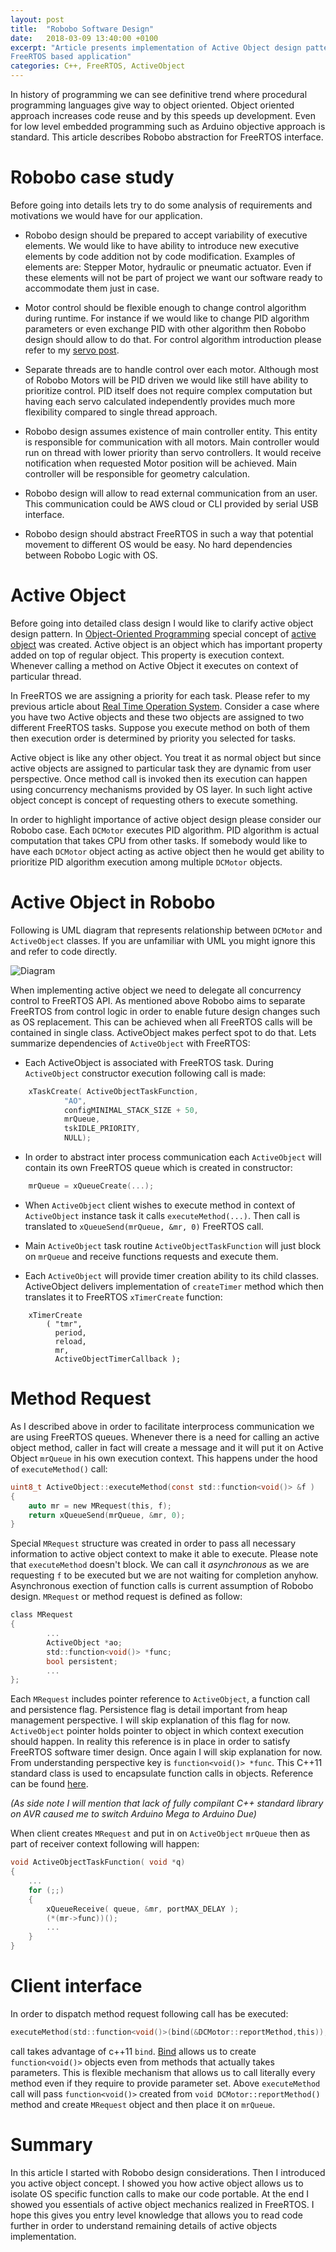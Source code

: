 ```yaml
---
layout: post
title:  "Robobo Software Design"
date:   2018-03-09 13:40:00 +0100
excerpt: "Article presents implementation of Active Object design pattern for
FreeRTOS based application"
categories: C++, FreeRTOS, ActiveObject
---
```

In history of programming we can see definitive trend where procedural
programming languages give way to object oriented. Object oriented approach
increases code reuse and by this speeds up development.  Even for low level
embedded programming such as Arduino objective approach is standard. This
article describes Robobo abstraction for FreeRTOS interface.


# Robobo case study
Before going into details lets try to do some analysis of requirements and
motivations we would have for our application. 

- Robobo design should be prepared to accept variability of executive elements. 
  We would like to have ability to introduce new executive elements by
code addition not by code modification. Examples of elements are: Stepper
Motor, hydraulic or pneumatic actuator. Even if these elements will not be part
of project we want our software ready to accommodate them just in case. 

- Motor control should be flexible enough to change control algorithm
  during runtime. For instance if we would like to change PID algorithm
parameters or even exchange PID with other algorithm then Robobo design should allow
to do that. For control algorithm introduction please refer to my [servo post](
https://leszek-wojcik.github.io/robobo/arduino/servo/encoder/pololu/hbridge/pid/2017/12/29/servo.html).

- Separate threads are to handle control over each motor. Although most of
  Robobo Motors will be PID driven we would like still have ability to
prioritize control. PID itself does not require complex computation but having
each servo calculated independently provides much more flexibility compared to
single thread approach.

- Robobo design assumes existence of main controller entity. This entity is
  responsible for communication with all motors. Main controller would run on
thread with lower priority than servo controllers. It would receive
notification when requested Motor position will be achieved. Main controller
will be responsible for geometry calculation. 

- Robobo design will allow to read external communication from an user. 
  This communication could be AWS cloud or CLI provided by serial USB interface.

- Robobo design should abstract FreeRTOS in such a way that potential movement
  to different OS would be easy. No hard dependencies between Robobo Logic with
OS.

# Active Object

Before going into detailed class design I would like to clarify active object
design pattern. In [Object-Oriented
Programming](https://en.wikipedia.org/wiki/Object-oriented_programming) special
concept of [active object](https://en.wikipedia.org/wiki/Active_object) was
created. Active object is an object which has important property added on top
of regular object. This property is execution context. Whenever calling a
method on Active Object it executes on context of particular thread. 

In FreeRTOS we are assigning a priority for each task. Please refer to my
previous article about [Real Time Operation
System](https://leszek-wojcik.github.io/robobo/rtos/2018/01/21/rtos.html).
Consider a case where you have two Active objects and these two objects are
assigned to two different FreeRTOS tasks. Suppose you execute method on both of
them then execution order is determined by priority you selected for tasks.

Active object is like any other object. You treat it as normal object but
since active objects are assigned to particular task they are dynamic from user
perspective. Once method call is invoked then its execution can happen using
concurrency mechanisms provided by OS layer. In such light active object
concept is concept of requesting others to execute something. 

In order to highlight importance of active object design please consider our
Robobo case. Each `DCMotor` executes PID algorithm. PID algorithm is actual
computation that takes CPU from other tasks. If somebody would like to have
each `DCMotor` object acting as active object then he would get ability to
prioritize PID algorithm execution among multiple `DCMotor` objects.

# Active Object in Robobo

Following is UML diagram that represents relationship between `DCMotor` and
`ActiveObject` classes. If you are unfamiliar with UML you might ignore this
and refer to code directly.

![Diagram](https://leszek-wojcik.github.io/robobo/images/DCMotor.jpg)

When implementing active object we need to delegate all concurrency
control to FreeRTOS API. As mentioned above Robobo aims to separate FreeRTOS
from control logic in order to enable future design changes such as OS
replacement. This can be achieved when all FreeRTOS calls will be contained in
single class. ActiveObject makes perfect spot to do that. Lets summarize
dependencies of `ActiveObject` with FreeRTOS:

- Each ActiveObject is associated with FreeRTOS task. During `ActiveObject`
  constructor execution following call is made:

```c
    xTaskCreate( ActiveObjectTaskFunction,
            "AO", 
            configMINIMAL_STACK_SIZE + 50,
            mrQueue, 
            tskIDLE_PRIORITY, 
            NULL);
```

- In order to abstract inter process communication each `ActiveObject` will
  contain its own FreeRTOS queue which is created in constructor:
```c
    mrQueue = xQueueCreate(...);
```

- When `ActiveObject` client wishes to execute method in context of
  `ActiveObject` instance task it calls `executeMethod(...)`. Then call is
translated to `xQueueSend(mrQueue, &mr, 0)` FreeRTOS call.

- Main `ActiveObject` task routine `ActiveObjectTaskFunction` will just block
  on `mrQueue` and receive functions requests and execute them. 

- Each `ActiveObject` will provide timer creation ability to its child classes.
  ActiveObject delivers implementation of `createTimer` method which then
translates it to FreeRTOS `xTimerCreate` function:

```
    xTimerCreate
        ( "tmr",
          period,
          reload,
          mr,
          ActiveObjectTimerCallback );
```

# Method Request

As I described above in order to facilitate interprocess communication we are
using FreeRTOS queues. Whenever there is a need for calling an active object
method, caller in fact will create a message and it will put it on Active Object
`mrQueue` in his own execution context. This happens under the hood of
`executeMethod()` call: 

```c
uint8_t ActiveObject::executeMethod(const std::function<void()> &f )
{
    auto mr = new MRequest(this, f);
    return xQueueSend(mrQueue, &mr, 0);
}
```

Special `MRequest` structure was created in order to pass all necessary information to
active object context to make it able to execute. Please note that
`executeMethod` doesn't block. We can call it *asynchronous* as we are requesting
`f` to be executed but we are not waiting for completion anyhow. Asynchronous
exection of function calls  is current assumption of Robobo design. 
`MRequest` or method request is defined as follow:

```c
class MRequest
{
        ...
        ActiveObject *ao;
        std::function<void()> *func;
        bool persistent;
        ...
};
```

Each `MRequest` includes pointer reference to `ActiveObject`, a function call and
persistence flag. Persistence flag is detail important from heap management
perspective. I will skip explanation of this flag for now. `ActiveObject` pointer
holds pointer to object in which context execution should happen. In reality
this reference is in place in order to satisfy FreeRTOS software timer design.
Once again I will skip explanation for now.  From understanding
perspective key is `function<void()> *func`. This C++11 standard class is used to 
encapsulate function calls in objects. Reference can be found
[here](http://en.cppreference.com/w/cpp/utility/functional/function).

*(As side note I will mention that lack of fully compilant C++ standard
library on AVR caused me to switch Arduino Mega to Arduino Due)*

When client creates `MRequest` and put in on `ActiveObject` `mrQueue` then as
part of  receiver context following will happen:

```c
void ActiveObjectTaskFunction( void *q)
{
    ...
    for (;;) 
    {
        xQueueReceive( queue, &mr, portMAX_DELAY );
        (*(mr->func))();
        ...
    }
}
```

# Client interface

In order to dispatch method request following call has be executed:

```c
executeMethod(std::function<void()>(bind(&DCMotor::reportMethod,this)),
```
call takes advantage of c++11 `bind`.
[Bind](http://en.cppreference.com/w/cpp/utility/functional/bind) allows us to
create `function<void()>` objects even from methods that actually takes
parameters. This is flexible mechanism that allows us to call literally every
method even if they require to provide parameter set. Above `executeMethod`
call will pass `function<void()>` created from `void DCMotor::reportMethod()`
method and create `MRequest` object and then place it on `mrQueue`. 

# Summary 

In this article I started with Robobo design considerations. Then I introduced
you active object concept. I showed you how active object allows us to isolate OS
specific function calls to make our code portable. At the end I showed you
essentials of active object mechanics realized in FreeRTOS. I hope this gives
you entry level knowledge that allows you to read code further in order to
understand remaining details of active objects implementation. 



